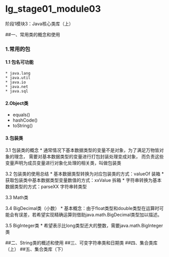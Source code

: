 # lg_stage01_module03
阶段1模块3：Java核心类库（上）

##一、常用类的概念和使用

### 1.常用的包
#### 1.1 包名可功能

    * java.lang
    * java.util
    * java.io
    * java.net
    * java.sql
    
#### 2.Object类
* equals()
* hashCode()
* toString()


#### 3.包装类
3.1 包装类的概念
    * 通常情况下基本数据类型的变量不是对象，为了满足万物皆对象的理念，
    需要对基本数据类型的变量进行打包封装处理变成对象，
    而负责这些变量声明为成员变量进行对象化处理的相关类，叫做包装类

3.2 包装类的使用总结
    * 基本数据类型转换为对应包装类的方式：valueOf 装箱
    * 获取包装类中基本数据类型变量数值的方式：xxValue 拆箱
    * 字符串转换为基本数据类型的方式：parseXX 字符串转类型

3.3 Math类

3.4 BigDecimal类（小数）
    * 基本概念：由于float类型和double类型在运算时可能会有误差，若希望实现精确运算则借助java.math.BigDecimal类型加以描述。

3.5 BigInteger类
    * 希望表示比long类型还大的整数，需要java.math.BigInteger类
    












##二、String类的概述和使用
##三、可变字符串类和日期类
##四、集合类库（上）
##五、集合类库（下）